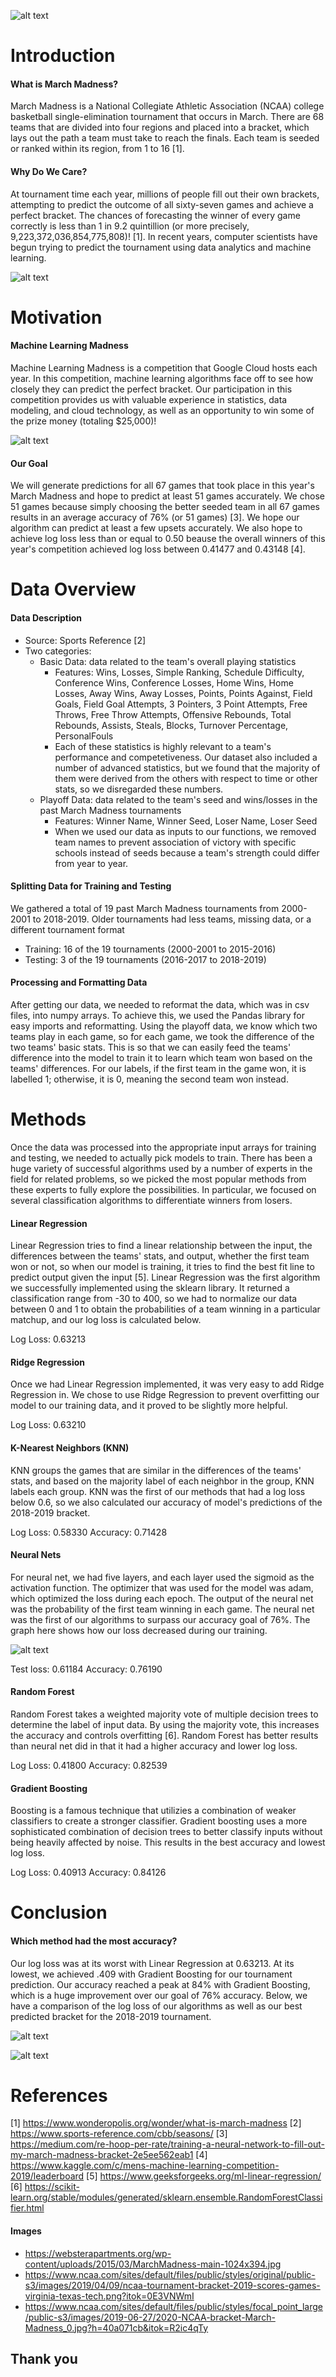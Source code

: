 ![alt text](https://websterapartments.org/wp-content/uploads/2015/03/MarchMadness-main-1024x394.jpg)

# Introduction

#### What is March Madness?
March Madness is a National Collegiate Athletic Association (NCAA) college basketball single-elimination tournament that occurs in March. There are 68 teams that are divided into four regions and placed into a bracket, which lays out the path a team must take to reach the finals. Each team is seeded or ranked within its region, from 1 to 16 [1].

#### Why Do We Care?
At tournament time each year, millions of people fill out their own brackets, attempting to predict the outcome of all sixty-seven games and achieve a perfect bracket. The chances of forecasting the winner of every game correctly is less than 1 in 9.2 quintillion (or more precisely, 9,223,372,036,854,775,808)! [1].  In recent years, computer scientists have begun trying to predict the tournament using data analytics and machine learning.

![alt text](https://www.ncaa.com/sites/default/files/public/styles/original/public-s3/images/2019/04/09/ncaa-tournament-bracket-2019-scores-games-virginia-texas-tech.png?itok=0E3VNWmI)

# Motivation
#### Machine Learning Madness

Machine Learning Madness is a competition that Google Cloud hosts each year. In this competition, machine learning algorithms face off to see how closely they can predict the perfect bracket.  Our participation in this competition provides us with valuable experience in statistics, data modeling, and cloud technology, as well as an opportunity to win some of the prize money (totaling $25,000)!  

![alt text](https://storage.googleapis.com/kaggle-competitions/kaggle/4862/media/bball-logo.png)

#### Our Goal
We will generate predictions for all 67 games that took place in this year's March Madness and hope to predict at least 51 games accurately.  We chose 51 games because simply choosing the better seeded team in all 67 games results in an average accuracy of 76% (or 51 games) [3].  We hope our algorithm can predict at least a few upsets accurately. We also hope to achieve log loss less than or equal to 0.50 beause the overall winners of this year's competition achieved log loss between 0.41477 and 0.43148 [4]. 

# Data Overview

#### Data Description
- Source: Sports Reference [2]
- Two categories:
    - Basic Data: data related to the team's overall playing statistics
        - Features: Wins, Losses, Simple Ranking, Schedule Difficulty, Conference Wins, Conference Losses, Home Wins,                   Home Losses, Away Wins, Away Losses, Points, Points Against, Field Goals, Field Goal Attempts, 3 Pointers, 3 Point             Attempts, Free Throws, Free Throw Attempts, Offensive Rebounds, Total Rebounds, Assists, Steals, Blocks, Turnover             Percentage, PersonalFouls  
        - Each of these statistics is highly relevant to a team's performance and competetiveness. Our dataset also included a           number of advanced statistics, but we found that the majority of them were derived from the others with respect to             time or other stats, so we disregarded these numbers. 
    - Playoff Data: data related to the team's seed and wins/losses in the past March Madness tournaments
        - Features: Winner Name, Winner Seed, Loser Name, Loser Seed
        - When we used our data as inputs to our functions, we removed team names to prevent association of victory with                 specific schools instead of seeds because a team's strength could differ from year to year. 

#### Splitting Data for Training and Testing
We gathered a total of 19 past March Madness tournaments from 2000-2001 to 2018-2019. Older tournaments had less teams, missing data, or a different tournament format
- Training: 16 of the 19 tournaments (2000-2001 to 2015-2016)
- Testing: 3 of the 19 tournaments (2016-2017 to 2018-2019)

#### Processing and Formatting Data
After getting our data, we needed to reformat the data, which was in csv files, into numpy arrays. To achieve this, we used the Pandas library for easy imports and reformatting. Using the playoff data, we know which two teams play in each game, so for each game, we took the difference of the two teams' basic stats. This is so that we can easily feed the teams' difference into the model to train it to learn which team won based on the teams' differences. For our labels, if the first team in the game won, it is labelled 1; otherwise, it is 0, meaning the second team won instead.

# Methods
Once the data was processed into the appropriate input arrays for training and testing, we needed to actually pick models to train. There has been a huge variety of successful algorithms used by a number of experts in the field for related problems, so we picked the most popular methods from these experts to fully explore the possibilities. In particular, we focused on several classification algorithms to differentiate winners from losers.

#### Linear Regression
Linear Regression tries to find a linear relationship between the input, the differences between the teams' stats, and output, whether the first team won or not, so when our model is training, it tries to find the best fit line to predict output given the input [5]. Linear Regression was the first algorithm we successfully implemented using the sklearn library. It returned a classification range from -30 to 400, so we had to normalize our data between 0 and 1 to obtain the probabilities of a team winning in a particular matchup, and our log loss is calculated below.

Log Loss: 0.63213

#### Ridge Regression
Once we had Linear Regression implemented, it was very easy to add Ridge Regression in. We chose to use Ridge Regression to prevent overfitting our model to our training data, and it proved to be slightly more helpful.  

Log Loss: 0.63210

#### K-Nearest Neighbors (KNN)
KNN groups the games that are similar in the differences of the teams' stats, and based on the majority label of each neighbor in the group, KNN labels each group. KNN was the first of our methods that had a log loss below 0.6, so we also calculated our accuracy of model's predictions of the 2018-2019 bracket.  

Log Loss: 0.58330
Accuracy: 0.71428

#### Neural Nets
For neural net, we had five layers, and each layer used the sigmoid as the activation function. The optimizer that was used for the model was adam, which optimized the loss during each epoch. The output of the neural net was the probability of the first team winning in each game. The neural net was the first of our algorithms to surpass our accuracy goal of 76%. The graph here shows how our loss decreased during our training. 

![alt text](/graphs/nnlogloss.png)  

Test loss: 0.61184
Accuracy: 0.76190

#### Random Forest  
Random Forest takes a weighted majority vote of multiple decision trees to determine the label of input data. By using the majority vote, this increases the accuracy and controls overfitting [6]. Random Forest has better results than neural net did in that it had a higher accuracy and lower log loss.

Log Loss: 0.41800
Accuracy: 0.82539 

#### Gradient Boosting  
Boosting is a famous technique that utilizies a combination of weaker classifiers to create a stronger classifier. Gradient boosting uses a more sophisticated combination of decision trees to better classify inputs without being heavily affected by noise. This results in the best accuracy and lowest log loss.  

Log Loss: 0.40913
Accuracy: 0.84126 

# Conclusion

#### Which method had the most accuracy?
Our log loss was at its worst with Linear Regression at 0.63213. At its lowest, we achieved .409 with Gradient Boosting for our tournament prediction. Our accuracy reached a peak at 84% with Gradient Boosting, which is a huge improvement over our goal of 76% accuracy. Below, we have a comparison of the log loss of our algorithms as well as our best predicted bracket for the 2018-2019 tournament. 

![alt text](/graphs/methodcomparison.png)

![alt text](./Bracket.png)

# References
[1] https://www.wonderopolis.org/wonder/what-is-march-madness
[2] https://www.sports-reference.com/cbb/seasons/
[3] https://medium.com/re-hoop-per-rate/training-a-neural-network-to-fill-out-my-march-madness-bracket-2e5ee562eab1
[4] https://www.kaggle.com/c/mens-machine-learning-competition-2019/leaderboard
[5] https://www.geeksforgeeks.org/ml-linear-regression/
[6] https://scikit-learn.org/stable/modules/generated/sklearn.ensemble.RandomForestClassifier.html
#### Images
- https://websterapartments.org/wp-content/uploads/2015/03/MarchMadness-main-1024x394.jpg
- https://www.ncaa.com/sites/default/files/public/styles/original/public-s3/images/2019/04/09/ncaa-tournament-bracket-2019-scores-games-virginia-texas-tech.png?itok=0E3VNWmI
- https://www.ncaa.com/sites/default/files/public/styles/focal_point_large/public-s3/images/2019-06-27/2020-NCAA-bracket-March-Madness_0.jpg?h=40a071cb&itok=R2ic4qTy


## Thank you
